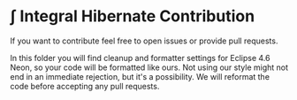 # ∫ Integral Hibernate Contribution

If you want to contribute feel free to open issues or provide pull requests.

In this folder you will find cleanup and formatter settings for Eclipse 4.6 Neon, so your code will be formatted like ours. Not using our style might not end in an immediate rejection, but it's a possibility. We will reformat the code before accepting any pull requests.
